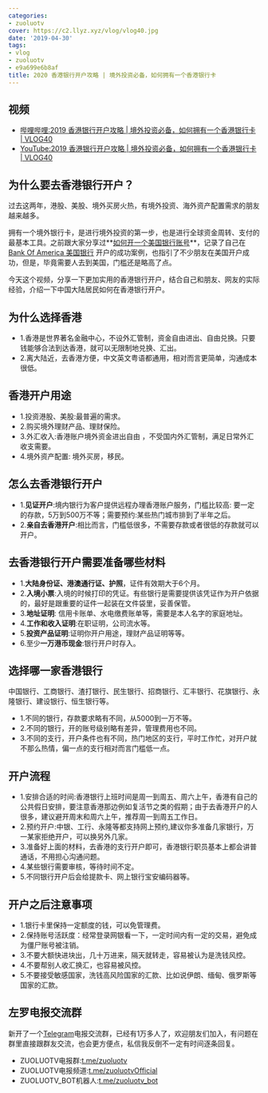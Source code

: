 ```yaml
---
categories:
- zuoluotv
cover: https://c2.llyz.xyz/vlog/vlog40.jpg
date: '2019-04-30'
tags:
- vlog
- zuoluotv
- e9a699e6b8af
title: 2020 香港银行开户攻略 | 境外投资必备，如何拥有一个香港银行卡
---
```


## 视频

- [哔哩哔哩:2019 香港银行开户攻略 | 境外投资必备，如何拥有一个香港银行卡 | VLOG40](https://space.bilibili.com/7388950)
- [YouTube:2019 香港银行开户攻略 | 境外投资必备，如何拥有一个香港银行卡 | VLOG40](https://www.youtube.com/watch?v=8FaTY20neE0)

## 为什么要去香港银行开户？

过去这两年，港股、美股、境外买房火热，有境外投资、海外资产配置需求的朋友越来越多。

拥有一个境外银行卡，是进行境外投资的第一步，也是进行全球资金周转、支付的最基本工具。之前跟大家分享过**[如何开一个美国银行账号](https://luolei.org/open-bank-account-in-usa-b1-b2-visa/)**，记录了自己在 [Bank Of America 美国银行](https://www.bankofamerica.com/) 开户的成功案例，也指引了不少朋友在美国开户成功，但是，毕竟需要人去到美国，门槛还是略高了点。

今天这个视频，分享一下更加实用的香港银行开户，结合自己和朋友、网友的实际经验，介绍一下中国大陆居民如何在香港银行开户。

## 为什么选择香港

- 1.香港是世界著名金融中心，不设外汇管制，资金自由进出、自由兑换。只要钱能够合法到达香港，就可以无限制地兑换、汇出。
- 2.离大陆近，去香港方便，中文英文粤语都通用，相对而言更简单，沟通成本很低。

## 香港开户用途

- 1.投资港股、美股:最普遍的需求。
- 2.购买境外理财产品、理财保险。
- 3.外汇收入:香港账户境外资金进出自由 ，不受国内外汇管制，满足日常外汇收支需要。
- 4.境外资产配置: 境外买房，移民。

## 怎么去香港银行开户

- 1.**见证开户**:境内银行为客户提供远程办理香港账户服务，门槛比较高: 要一定的存款，5万到500万不等；需要预约:某些热门城市排到了半年之后。
- 2.**亲自去香港开户**:相比而言，门槛低很多，不需要存款或者很低的存款就可以开户。

## 去香港银行开户需要准备哪些材料

- 1.**大陆身份证、港澳通行证、护照**，证件有效期大于6个月。
- 2.**入境小票**:入境的时候打印的凭证。有些银行是需要提供该凭证作为开户依据的，最好是跟重要的证件一起装在文件袋里，妥善保管。
- 3.**地址证明**: 信用卡账单、水电缴费账单等，需要是本人名字的家庭地址。
- 4.**工作和收入证明**:在职证明，公司流水等。
- 5.**投资产品证明**:证明你开户用途，理财产品证明等等。
- 6.至少**一万港币现金**:银行开户时存入。

## 选择哪一家香港银行

中国银行、工商银行、渣打银行、民生银行、招商银行、汇丰银行、花旗银行、永隆银行、建设银行、恒生银行等。

- 1.不同的银行，存款要求略有不同，从5000到一万不等。
- 2.不同的银行，开的账号级别略有差异，管理费用也不同。
- 3.不同的支行，开户条件也有不同，热门地区的支行，平时工作忙，对开户就不那么热情，偏一点的支行相对而言门槛低一点。

## 开户流程

- 1.安排合适的时间:香港银行上班时间是周一到周五、周六上午，香港有自己的公共假日安排，要注意香港那边例如复活节之类的假期；由于去香港开户的人很多，建议避开周末和周六上午，推荐周一到周五工作日。
- 2.预约开户:中银、工行、永隆等都支持网上预约,建议你多准备几家银行，万一某家拒绝开户，可以换另外几家。
- 3.准备好上面的材料，去香港的支行开户即可，香港银行职员基本上都会讲普通话，不用担心沟通问题。
- 4.某些银行需要审核，等待时间不定。
- 5.不同银行开户后会给提款卡、网上银行宝安编码器等。

## 开户之后注意事项

- 1.银行卡里保持一定额度的钱，可以免管理费。
- 2.保持账号活跃度：经常登录网银看一下，一定时间内有一定的交易，避免成为僵尸账号被注销。
- 3.不要大额快进块出，几十万进来，隔天就转走，容易被认为是洗钱风控。
- 4.不要帮别人收汇换汇，也容易被风控。
- 5.不要接受敏感国家，洗钱高风险国家的汇款、比如说伊朗、缅甸、俄罗斯等国家的汇款。

## 左罗电报交流群

新开了一个[Telegram](https://telegram.org/)电报交流群，已经有1万多人了，欢迎朋友们加入，有问题在群里直接跟群友交流，也会更方便点，私信我反倒不一定有时间逐条回复。

- ZUOLUOTV电报群:[t.me/zuoluotv](https://t.me/zuoluotv)
- ZUOLUOTV电报频道:[t.me/zuoluotvOfficial](https://t.me/zuoluotvofficial)
- ZUOLUOTV\_BOT机器人:[t.me/zuoluotv\_bot](https://t.me/zuoluotv_bot)

